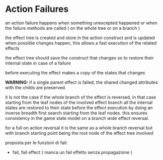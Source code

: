 # Action Failures
an action failure happens when something unexcepted happened or when the failure methods are called ( on the whole tree or on a branch )

the effect tree is created and store in the action construct and is updated when possible changes happen, this allows a fast execution of the related effects

the effect tree should save the construct that changes so to restore their
internal state in case of a failure

before executing the effect makes a copy of the states that changes

**WARNING:** if a single parent effect is failed, the shared changed attributes with the childs are preserved.

it is not the case if the whole branch of the effect is reversed, in that case starting from the leaf nodes of the involved effect branch all the internal states 
are restored to their state before the effect execution by doing an inverse breadth first search starting from the leaf nodes. 
this ensures consistency in the game state model on a branch wide effect reversal.

for a full on action reversal it is the same as a whole branch reversal but with branch starting point being the root node of the effect tree involved 

proposta per le funzioni di fail:
- fail, fail effect ( manca un fail effetto senza propagazione )


